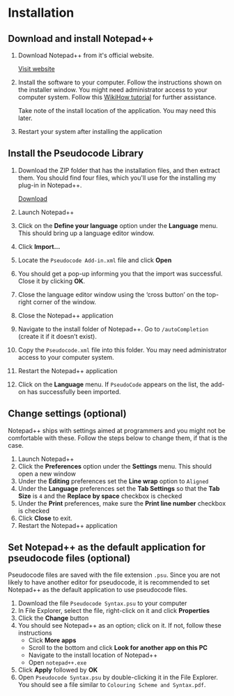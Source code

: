 # Installation

## Download and install Notepad++
1. Download Notepad++ from it's official website.

    [Visit website](https://notepad-plus-plus.org/download/)

2. Install the software to your computer. Follow the instructions shown on the installer window. You might need administrator access to your computer system. Follow this [WikiHow tutorial](https://www.wikihow.com/Install-Notepad%2B%2B) for further assistance.

   Take note of the install location of the application. You may need this later.

3. Restart your system after installing the application

## Install the Pseudocode Library
1. Download the ZIP folder that has the installation files, and then extract them. You should find four files, which you'll use for the installing my plug-in in Notepad++.

    [Download](https://downgit.github.io/#/home?url=https://github.com/eccentricOrange/NPP-CAIE-Pseudocode-Highlighting-plugin/tree/master/npp-psu-plugin&rootDirectory=false)
    
2. Launch Notepad++
3. Click on the **Define your language** option under the **Language** menu. This should bring up a language editor window.
4. Click **Import...**
5. Locate the `Pseudocode Add-in.xml` file and click **Open**
6. You should get a pop-up informing you that the import was successful. Close it by clicking **OK**.
7. Close the language editor window using the ‘cross button’ on the top-right corner of the window.
8. Close the Notepad++ application
9. Navigate to the install folder of Notepad++. Go to `/autoCompletion` (create it if it doesn’t exist).
10. Copy the `Pseudocode.xml` file into this folder. You may need administrator access to your computer system.
11. Restart the Notepad++ application
12. Click on the **Language** menu. If `PseudoCode` appears on the list, the add-on has successfully been imported.

## Change settings (optional)
Notepad++ ships with settings aimed at programmers and you might not be comfortable with these. Follow the steps below to change them, if that is the case.
1.	Launch Notepad++
2.	Click the **Preferences** option under the **Settings** menu. This should open a new window
3.	Under the **Editing** preferences set the **Line wrap** option to `Aligned`
4.	Under the **Language** preferences set the **Tab Settings** so that the **Tab Size** is `4` and the **Replace by space** checkbox is checked 
5.	Under the **Print** preferences, make sure the **Print line number** checkbox is checked
6.	Click **Close** to exit.
7.	Restart the Notepad++ application

## Set Notepad++ as the default application for pseudocode files (optional)
Pseudocode files are saved with the file extension `.psu`. Since you are not likely to have another editor for pseudocode, it is recommended to set Notepad++ as the default application to use pseudocode files.
1.	Download the file `Pseudocode Syntax.psu` to your computer
2.	In File Explorer, select the file, right-click on it and click **Properties**
3.	Click the **Change** button
4.	You should see Notepad++ as an option; click on it. If not, follow these instructions
    * Click **More apps**
    * Scroll to the bottom and click **Look for another app on this PC**
    * Navigate to the install location of Notepad++
    * Open ``notepad++.exe``
5.	Click **Apply** followed by **OK**
6.	Open `Pseudocode Syntax.psu` by double-clicking it in the File Explorer. You should see a file similar to `Colouring Scheme and Syntax.pdf`.